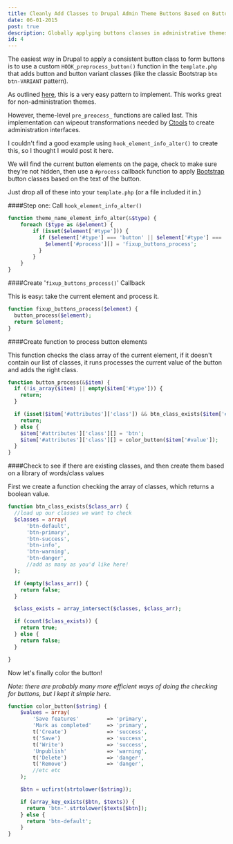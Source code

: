 ```yaml
---
title: Cleanly Add Classes to Drupal Admin Theme Buttons Based on Button Text With HOOK_element_alter
date: 06-01-2015
post: true
description: Globally applying buttons classes in administrative themes can be tricky.
id: 4
---
```


The easiest way in Drupal to apply a consistent button class to form buttons is to use a custom `HOOK_preprocess_button()` function in the `template.php` that adds button and button variant classes (like the classic Bootstrap `btn` `btn-VARIANT` pattern).

As outlined [here](http://shomeya.com/articles/adding-the-button-class-to-drupal-submit-buttons), this is a very easy pattern to implement. This works great for non-administration themes.

However, theme-level `pre_preocess_` functions are called last. This implementation can wipeout transformations needed by [Ctools](http://www.drupal.org/project/ctools) to create administration interfaces.

I couldn't find a good example using `hook_element_info_alter()` to create this, so I thought I would post it here.

We will find the current button elements on the page, check to make sure they're not hidden, then use a `#process` callback function to apply [Bootstrap](http://www.getbootstrap.com) button classes based on the text of the button.

Just drop all of these into your `template.php` (or a file included it in.)

####Step one: Call `hook_element_info_alter()`

```php
function theme_name_element_info_alter(&$type) {
    foreach ($type as &$element) {
        if (isset($element['#type'])) {
          if ($element['#type'] === 'button' || $element['#type'] === 'submit' ||  $element['#type'] === 'image_button') {
            $element['#process'][] = 'fixup_buttons_process';
          }
        }
    }
}
```

####Create '`fixup_buttons_process()`' Callback

This is easy: take the current element and process it.

```php
function fixup_buttons_process($element) {
  button_process($element);
  return $element;
}
```

####Create function to process button elements

This function checks the class array of the current element, if it doesn't contain our list of classes, it runs processes the current value of the button and adds the right class.

```php
function button_process(&$item) {
  if (!is_array($item) || empty($item['#type'])) {
    return;
  }

  if (isset($item['#attributes']['class']) && btn_class_exists($item['#attributes']['class'])) {
    return;
  } else {
    $item['#attributes']['class'][] = 'btn';
    $item['#attributes']['class'][] = color_button($item['#value']);
  }
}
```

####Check to see if there are existing classes, and then create them based on a library of words/class values

First we create a function checking the array of classes, which returns a boolean value.

```php
function btn_class_exists($class_arr) {
  //load up our classes we want to check
  $classes = array(
      'btn-default',
      'btn-primary',
      'btn-success',
      'btn-info',
      'btn-warning',
      'btn-danger',
      //add as many as you'd like here!
  );

  if (empty($class_arr)) {
    return false;
  }

  $class_exists = array_intersect($classes, $class_arr);

  if (count($class_exists)) {
    return true;
  } else {
    return false;
  }

}
```

Now let's finally color the button!

_Note: there are probably many more efficient ways of doing the checking for buttons, but I kept it simple here._

```php
function color_button($string) {
    $values = array(
        'Save features'         => 'primary',
        'Mark as completed'     => 'primary',
        t('Create')             => 'success',
        t('Save')               => 'success',
        t('Write')              => 'success',
        'Unpublish'             => 'warning',
        t('Delete')             => 'danger',
        t('Remove')             => 'danger',
        //etc etc
    );

    $btn = ucfirst(strtolower($string));

    if (array_key_exists($btn, $texts)) {
      return 'btn-'.strtolower($texts[$btn]);
    } else {
      return 'btn-default';
    }
}
```
